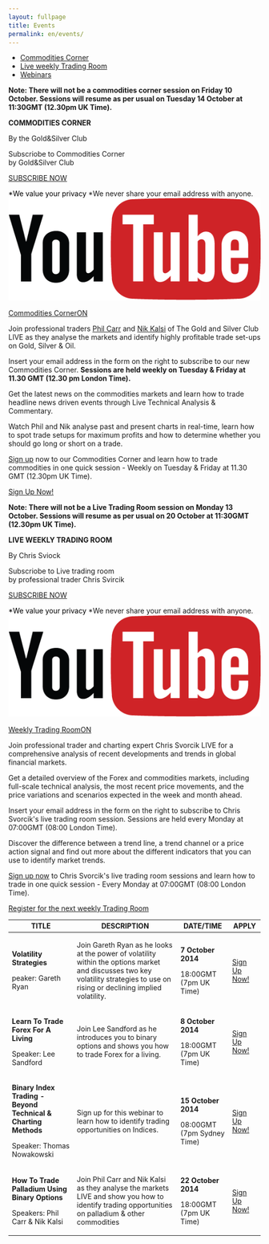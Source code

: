 ```yaml
---
layout: fullpage
title: Events
permalink: en/events/
---
```

<div class="has-tabs">
  <ul>
    <li>
      <a href="#new-tab-1">Commodities Corner</a>
    </li>
    <li>
      <a href="#new-tab-2">Live weekly Trading Room</a>
    </li>
    <li>
      <a href="#new-tab-3">Webinars</a>
    </li>
  </ul>
  <div id="new-tab-1">
    <div class="commodities-corner">
       	<p><strong>Note: There will not be a commodities corner session on Friday 10 October. Sessions will resume as per usual on Tuesday 14 October at 11:30GMT (12.30pm UK Time).</strong></p>
        <div class="grd-grid-8 grd-grid-mobile-12 grd-grid-phablet-12 grd-no-gutter-left">
              <div class="content-box-4 ">
              <div class="back-image2">
              <p class="para3"><strong>COMMODITIES CORNER</strong></p>
            <span class="sub-head">By the Gold&Silver Club</span>
            <div class="push"></div>
               <p class="para">Subscriobe to Commodities Corner <br>by Gold&Silver Club</p>
               <p class="para6">
               <a class="button button-focus" href="#">
                <span>SUBSCRIBE NOW</span>
                </a></p>
              <span class="notif" style="color:black">*We value your privacy</span>
                <span class="notif">*We never share your email address with anyone.</span>
                </div>
            </div>
            </div>
        <div class="grd-grid-4 grd-grid-mobile-12 grd-grid-phablet-12 grd-no-gutter-right">
          <a class="hover-no-underline" href="#">
          <div class="content-box-5 ">
            <img class="youtubeimg" src="/images/youtube-icon.png" alt="">
            <div class="youtube1">
              <p class="center">Commodities Corner<span>ON</span></p>
            </div>
          </div>
          </a>
        </div>
        <div class="push"></div>
         	<p>Join professional traders <a href="">Phil Carr</a> and <a href="">Nik Kalsi</a> of The Gold and Silver Club LIVE as they analyse the markets and identify highly profitable trade set-ups on Gold, Silver & Oil.</p>
         	<p>Insert your email address in the form on the right to subscribe to our new Commodities Corner. <strong>Sessions are held weekly on Tuesday & Friday at 11.30 GMT (12.30 pm London Time).</strong></p>
         	<p>Get the latest news on the commodities markets and learn how to trade headline news driven events through Live Technical Analysis & Commentary.</p>
         	<p>Watch Phil and Nik analyse past and present charts in real-time, learn how to spot trade setups for maximum profits and how to determine whether you should go long or short on a trade.</p>
         	<p><a href="">Sign up</a> now to our Commodities Corner and learn how to trade commodities in one quick session - Weekly on Tuesday & Friday at 11.30 GMT (12.30pm UK Time).</p>
          <p class="center"><a class="button button-focus" href="#">
        			<span>Sign Up Now!</span>
        		</a>
          </p>
    </div>
    <div class="push"></div>
  </div>
  <div id="new-tab-2">
    <div class="weekly-trading">
    		   	<p><strong>Note: There will not be a Live Trading Room session on Monday 13 October. Sessions will resume as per usual on 20 October at 11:30GMT (12.30pm UK Time).</strong></p>
            <div class="grd-grid-8 grd-grid-mobile-12 grd-grid-phablet-12 grd-no-gutter-left">
              <div class="content-box-4 ">
              <div class="back-image1">
              <p class="para3"><strong>LIVE WEEKLY TRADING ROOM</strong></p>
            <span class="sub-head">By Chris Sviock</span>
            <div class="push"></div>
               <p class="para">Subscriobe to Live trading room <br>by professional trader Chris Svircik</p>
               <p class="para6">
               <a class="button button-focus" href="#">
                <span>SUBSCRIBE NOW</span>
                </a></p>
              <span class="notif" style="color:black">*We value your privacy</span>
                <span class="notif">*We never share your email address with anyone.</span>
                </div>
            </div>
            </div>
            <div class="grd-grid-4 grd-grid-mobile-12 grd-grid-phablet-12 grd-no-gutter-right">
              <a class="hover-no-underline" href="#">
                <div class="content-box-5 ">
                  <img class="youtubeimg" src="/images/youtube-icon.png" alt="">
                  <div class="youtube1">
                    <p class="center">Weekly Trading Room<span>ON</span></p>
                  </div>
                </div>
              </a>
            </div>
            <div class="push"></div>
    		   	<p>Join professional trader and charting expert Chris Svorcik LIVE for a comprehensive analysis of recent developments and trends in global financial markets. </p>
    		   	<p>Get a detailed overview of the Forex and commodities markets, including full-scale technical analysis, the most recent price movements, and the price variations and scenarios expected in the week and month ahead. </p>
    		   	<p>Insert your email address in the form on the right to subscribe to Chris Svorcik's live trading room session. Sessions are held every Monday at 07:00GMT (08:00 London Time). </p>
    		   	<p>Discover the difference between a trend line, a trend channel or a price action signal and find out more about the different indicators that you can use to identify market trends. </p>
    		   	<p><a href="">Sign up now</a> to Chris Svorcik's live trading room sessions and learn how to trade in one quick session - Every Monday at 07:00GMT (08:00 London Time).</p>
      	<p class="center"><a class="button button-focus" href="#">
    					<span>Register for the next weekly Trading Room</span>
    				</a></p>
    </div>
  </div>
  <div id="new-tab-3">
      <p>
      	 <table>
            <thead>
              <tr>
                <th>TITLE</th>
                <th>DESCRIPTION</th>
                <th>DATE/TIME</th>
                <th>APPLY</th>
              </tr>
            </thead>
            <tbody>
              <tr>
                <td><p><strong>Volatility Strategies</strong></p><p>peaker: Gareth Ryan</p></td>
                <td><p>Join Gareth Ryan as he looks at the power of volatility within the options market and discusses two key volatility strategies to use on rising or declining implied volatility.</p></td>
                <td><p><strong>7 October 2014</strong></p><p>18:00GMT (7pm UK Time)</p></td>
                <td class="middle-ver"><a class="button button-focus" href="#">
  					<span>Sign Up Now!</span>
  				</a></td>
              </tr>
              <tr>
                <td><p><strong>Learn To Trade Forex For A Living</strong></p><p>Speaker: Lee Sandford</p></td>
                <td><p>Join Lee Sandford as he introduces you to binary options and shows you how to trade Forex for a living.</p></td>
                <td><p><strong>8 October 2014</strong></p><p>18:00GMT (7pm UK Time)</p></td>
                <td class="middle-ver"><a class="button button-focus" href="#">
  					<span>Sign Up Now!</span>
  				</a></td>
              </tr>
              <tr>
              	<td><p><strong>Binary Index Trading -Beyond Technical & Charting Methods</strong></p><p>Speaker: Thomas Nowakowski</p></td>
                <td><p>Sign up for this webinar to learn how to identify trading opportunities on Indices.</p></td>
                <td><p><strong>15 October 2014</strong></p><p>08:00GMT (7pm Sydney Time)</p></td>
                <td class="middle-ver"><a class="button button-focus" href="#">
  					<span>Sign Up Now!</span>
  				</a></td>
              </tr>
              <tr>
              	<td><p><strong>How To Trade Palladium Using Binary Options</strong></p><p>Speakers: Phil Carr & Nik Kalsi</p></td>
                <td><p>Join Phil Carr and Nik Kalsi as they analyse the markets LIVE and show you how to identify trading opportunities on palladium & other commodities</p></td>
                <td><p><strong>22 October 2014</strong></p><p>18:00GMT (7pm UK Time)</p></td>
                <td class="middle-ver"><a class="button button-focus" href="#">
  					<span>Sign Up Now!</span>
  				</a></td>
              </tr>
   </tbody>
          </table>
      </p>
    </div>
</div>

